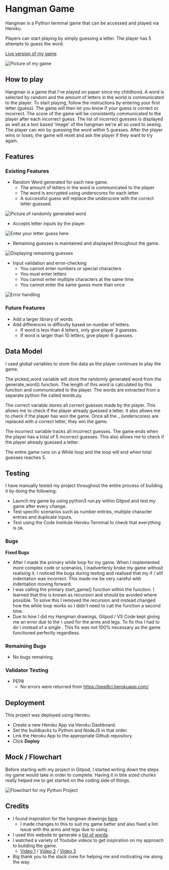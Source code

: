 # Hangman Game

Hangman is a Python terminal game that can be accessed and played via Heroku. 

Players can start playing by simply guessing a letter. The player has 5 attempts to guess the word. 

[Live version of my game](https://gary-project-3.herokuapp.com/)

![Picture of my game](https://garys007.github.io/Project-3/assets/images/responsive.png)

## How to play

Hangman is a game that I've played on paper since my childhood. A word is selected by random and the amount of letters in the world is communicated to the player.
To start playing, follow the instructions by entering your first letter (guess).
The game will then let you know if your guess is correct or incorrect. 
The score of the game will be consistently communicated to the player after each incorrect guess. 
The list of incorrect guesses is displayed as well as a text based 'image' of the hangman we're all so used to seeing. 
The player can win by guessing the word within 5 guesses. 
After the player wins or loses, the game will reset and ask the player if they want to try again.

## Features

### Existing Features

* Random Word generated for each new game.
    * The amount of letters in the word is communicated to the player
    * The word is encrypted using underscores for each letter.
    * A successful guess will replace the underscore with the correct letter guessed.

![Picture of randomly generated word](https://garys007.github.io/Project-3/assets/images/random.png)

* Accepts letter inputs by the player.

![Enter your letter guess here](https://garys007.github.io/Project-3/assets/images/letter.png)

* Remaining guesses is maintained and displayed throughout the game.

![Displaying remaining guesses](https://garys007.github.io/Project-3/assets/images/guesses.png)

* Input validation and error-checking
    * You cannot enter numbers or special characters
    * You must enter letters
    * You cannot enter multiple characters at the same time
    * You cannot enter the same guess more than once

![Error handling](https://garys007.github.io/Project-3/assets/images/errors.png)

### Future Features
* Add a larger library of words
* Add differences in difficulty based on number of letters.
    * If word is less than 4 letters, only give player 3 guesses.
    * If word is larger than 10 letters, give player 6 guesses.

## Data Model
I used global variables to store the data as the player continues to play the game.

The picked_word variable will store the randomly generated word from the generate_word() function. 
The length of this word is calculated by this function and communicated to the player.
The words are extracted from a separate python file called words.py.

The correct variable stores all correct guesses made by the player. 
This allows me to check if the player already guessed a letter.
It also allows me to check if the player has won the game. Once all the _ (underscores) are replaced with a correct letter,
they win the game.

The incorrect variable tracks all incorrect guesses. The game ends when the player has a total of 5 incorrect guesses.
This also allows me to check if the player already guessed a letter.

The entire game runs on a While loop and the loop will end when total guesses reaches 5.

## Testing

I have manually tested my project throughout the entire process of building it by doing the following:
* Launch my game by using python3 run.py within Gitpod and test my game after every change.
* Test specific scenarios such as number entries, multiple character entries and duplicate inputs.
* Test using the Code Institute Heroku Terminal to check that everything is ok.

### Bugs

**Fixed Bugs**

* After I made the primary while loop for my game. When I implemented more complex code or scenarios, I inadvertenly broke my game without realising it. 
I noticed the bugs during testing and realised that my if / elif indentation was incorrect. This made me be very careful with indentation moving forward.
* I was calling the primary start_game() function within the function. I learned that this is known as recursion and should be avoided where possible. 
To solve this I removed the recursion and instead changed how the while loop works so I didn't need to call the function a second time.
* Due to how I did my Hangman drawings, Gitpod / VS Code kept giving me an error due to the \ used for the arms and legs. To fix this I had to do \\ instead of a single \.
This fix was not 100% necessary as the game functioned perfectly regardless.

### Remaining Bugs

* No bugs remaining.

### Validator Testing

* PEP8
    * No errors were returned from https://pep8ci.herokuapp.com/

## Deployment

This project was deployed using Heroku.

* Create a new Heroku App via Heroku Dashboard.
* Set the buildbacks to Python and NodeJS in that order.
* Link the Heroku App to the appropriate Github repository.
* Click **Deploy**

## Mock / Flowchart

Before starting with my project in Gitpod, I started writing down the steps my game would take in order to complete.
Having it in bite sized chunks really helped me to get started on the coding side of things.

![Flowchart for my Python Project](https://garys007.github.io/Project-3/assets/images/random.png)

## Credits

* I found inspiration for the hangman drawings [here](https://itsourcecode.com/free-projects/python-projects/hangman-game-in-python-with-source-code/)
    * I made changes to this to suit my game better and also fixed a lint issue with the arms and legs due to using \. 
* I used this website to generate a [list of words](https://www.randomlists.com/random-words).
* I watched a variety of Youtube videos to get inspiration on my approach to building the game. 
    * [Video 1](https://www.youtube.com/watch?v=cJJTnI22IF8&t=103s&ab_channel=KylieYing) / [Video 2](https://www.youtube.com/watch?v=pFvSb7cb_Us&ab_channel=ShaunHalverson) / [Video 3](https://www.youtube.com/watch?v=6G4n3oY5Svo&ab_channel=YujianTang)
* Big thank you to the slack crew for helping me and motivating me along the way.    
